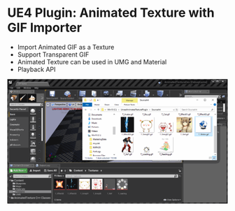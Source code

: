 # UE4 Plugin: Animated Texture with GIF Importer

* Import Animated GIF as a Texture
* Support Transparent GIF
* Animated Texture can be used in UMG and Material
* Playback API

![DEMO](./Docs/Demo.gif)